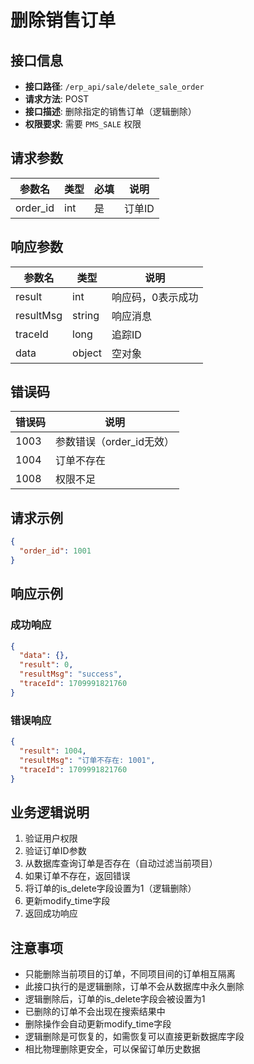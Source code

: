 # 删除销售订单

## 接口信息

- **接口路径**: `/erp_api/sale/delete_sale_order`
- **请求方法**: POST
- **接口描述**: 删除指定的销售订单（逻辑删除）
- **权限要求**: 需要 `PMS_SALE` 权限

## 请求参数

| 参数名 | 类型 | 必填 | 说明 |
|--------|------|------|------|
| order_id | int | 是 | 订单ID |

## 响应参数

| 参数名 | 类型 | 说明 |
|--------|------|------|
| result | int | 响应码，0表示成功 |
| resultMsg | string | 响应消息 |
| traceId | long | 追踪ID |
| data | object | 空对象 |

## 错误码

| 错误码 | 说明 |
|--------|------|
| 1003 | 参数错误（order_id无效） |
| 1004 | 订单不存在 |
| 1008 | 权限不足 |

## 请求示例

```json
{
  "order_id": 1001
}
```

## 响应示例

### 成功响应

```json
{
  "data": {},
  "result": 0,
  "resultMsg": "success",
  "traceId": 1709991821760
}
```

### 错误响应

```json
{
  "result": 1004,
  "resultMsg": "订单不存在: 1001",
  "traceId": 1709991821760
}
```

## 业务逻辑说明

1. 验证用户权限
2. 验证订单ID参数
3. 从数据库查询订单是否存在（自动过滤当前项目）
4. 如果订单不存在，返回错误
5. 将订单的is_delete字段设置为1（逻辑删除）
6. 更新modify_time字段
7. 返回成功响应

## 注意事项

- 只能删除当前项目的订单，不同项目间的订单相互隔离
- 此接口执行的是逻辑删除，订单不会从数据库中永久删除
- 逻辑删除后，订单的is_delete字段会被设置为1
- 已删除的订单不会出现在搜索结果中
- 删除操作会自动更新modify_time字段
- 逻辑删除是可恢复的，如需恢复可以直接更新数据库字段
- 相比物理删除更安全，可以保留订单历史数据